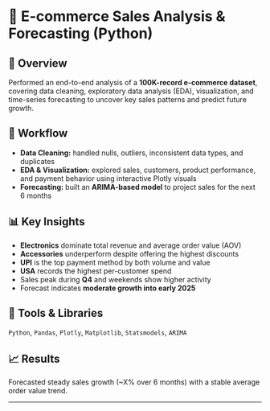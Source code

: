 # 🛒 E-commerce Sales Analysis & Forecasting (Python)

## 📄 Overview
Performed an end-to-end analysis of a **100K-record e-commerce dataset**, covering data cleaning, exploratory data analysis (EDA), visualization, and time-series forecasting to uncover key sales patterns and predict future growth.

## 🧹 Workflow
- **Data Cleaning:** handled nulls, outliers, inconsistent data types, and duplicates  
- **EDA & Visualization:** explored sales, customers, product performance, and payment behavior using interactive Plotly visuals  
- **Forecasting:** built an **ARIMA-based model** to project sales for the next 6 months  

## 📊 Key Insights
- **Electronics** dominate total revenue and average order value (AOV)  
- **Accessories** underperform despite offering the highest discounts  
- **UPI** is the top payment method by both volume and value  
- **USA** records the highest per-customer spend  
- Sales peak during **Q4** and weekends show higher activity  
- Forecast indicates **moderate growth into early 2025**

## 🧠 Tools & Libraries
`Python`, `Pandas`, `Plotly`, `Matplotlib`, `Statsmodels`, `ARIMA`

## 📈 Results
Forecasted steady sales growth (~X% over 6 months) with a stable average order value trend.

---
